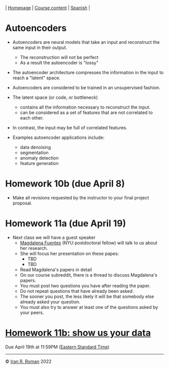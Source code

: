 | [Homepage](https://dl4genaudio.github.io) | [Course content](https://dl4genaudio.github.io/#course-content) | [Spanish](https://dl4genaudio-github-io.translate.goog/autoencoders/?_x_tr_sl=auto&_x_tr_tl=es&_x_tr_hl=en&_x_tr_pto=wapp) |

# Autoencoders

* Autoencoders are neural models that take an input and reconstruct the same input in their output.
    * The reconstruction will not be perfect
    * As a result the autoencoder is "lossy"

* The autoencoder architecture compresses the information in the input to reach a "latent" space.

* Autoencoders are considered to be trained in an unsupervised fashion.

* The latent space (or code, or bottleneck)
    * contains all the information necessary to reconstruct the input.
    * can be considered as a set of features that are not correlated to each other. 

* In contrast, the input may be full of correlated features. 

* Examples autoencoder applications include:
    * data denoising
    * segmentation
    * anomaly detection
    * feature generation


# Homework 10b (due April 8)

* Make all revisions requested by the instructor to your final project proposal.
    
        
# Homework 11a (due April 19)

* Next class we will have a guest speaker
    * [Magdalena Fuentes](https://magdalenafuentes.github.io/) (NYU postdoctoral fellow) will talk to us about her research.
    * She will focus her presentation on these papes: 
        * TBD
        * TBD
    * Read Magdalena's papers in detail
    * On our course subreddit, there is a thread to discuss Magdalena's papers. 
    * You must post two questions you have after reading the paper. 
    * Do not repeat questions that have already been asked.
    * The sooner you post, the less likely it will be that somebody else already asked your question. 
    * You must also try to answer at least one of the questions asked by your peers.

# [Homework 11b: show us your data](https://colab.research.google.com/github/dl4genaudio/assignments/blob/main/your_data.ipynb)

Due April 19th at 11:59PM ([Eastern Standard Time](https://www.timeanddate.com/time/zones/et))

___

&copy; [Iran R. Roman](https://iranroman.github.io) 2022

